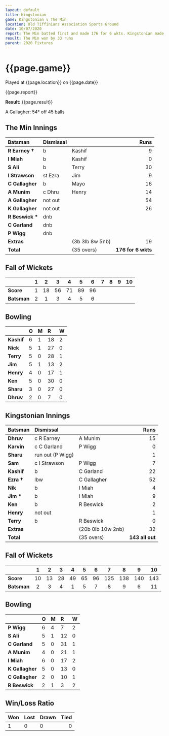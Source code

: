 ```yaml
---
layout: default
title: Kingstonian
game: Kingstonian v The Min
location: Old Tiffinians Association Sports Ground
date: 10/07/2020
report: The Min batted first and made 176 for 6 wkts. Kingstonian made 143 all out in reply.
result: The Min won by 33 runs
parent: 2020 Fixtures
---
```


# {{page.game}}

Played at {{page.location}} on {{page.date}}

{{page.report}}

**Result:** {{page.result}}

A Gallagher: 54* off 45 balls

## The Min Innings

| Batsman | Dismissal |  | Runs |
|:---|:---|---|---:|
| **R Earney &#8224;** | b | Kashif | 9 | 
| **I Miah** | b | Kashif | 0 | 
| **S Ali** | b | Terry | 30 | 
| **I Strawson** | st Ezra | Jim | 9 | 
| **C Gallagher** | b  | Mayo | 16 | 
| **A Munim** | c Dhru | Henry | 14 | 
| **A Gallagher** | not out |  | 54 | 
| **K Gallagher** | not out |  | 26 | 
| **R Beswick &#42;** | dnb |  |  | 
| **C Garland** | dnb |  |  | 
| **P Wigg** | dnb |  |  | 
| **Extras** | | (3b 3lb 8w 5nb) | 19 | 
| **Total** | | (35 overs) | **176 for 6 wkts** | 
 
## Fall of Wickets

| | 1 | 2 | 3 | 4 | 5 | 6 | 7 | 8 | 9 | 10 |
|---|:---:|:---:|:---:|:---:|:---:|:---:|:---:|:---:|:---:|:---:|
| **Score** | 1 | 18 | 56 | 71 | 89 | 96 |  |  |  |  | 
| **Batsman** | 2 | 1 | 3 | 4 | 5 | 6 |  |  |  |  | 

## Bowling

| | O | M | R | W |
|---|:---|:---|:---|:---|
| **Kashif** | 6 | 1 | 18 | 2 | 
| **Nick** | 5 | 1 | 27 | 0 | 
| **Terry** | 5 | 0 | 28 | 1 | 
| **Jim** | 5 | 1 | 13 | 2 | 
| **Henry** | 4 | 0 | 17 | 1 |
| **Ken** | 5 | 0 | 30 | 0 |
| **Sharu** | 3 | 0 | 27 | 0 |
| **Dhruv** | 2 | 0 | 7 | 0 |

 ## Kingstonian Innings

| Batsman | Dismissal |  | Runs |
|:---|:---|---|---:|
| **Dhruv** | c R Earney | A Munim | 15 | 
| **Karvin** | c C Garland | P Wigg | 0 | 
| **Sharu** | run out (P Wigg) |  | 1 | 
| **Sam** | c I Strawson | P Wigg | 7 | 
| **Kashif** | b | C Garland | 22 | 
| **Ezra &#8224;** | lbw | C Gallagher | 52 | 
| **Nik** | b | I Miah | 4 | 
| **Jim &#42;** | b | I Miah | 9 | 
| **Ken** | b | R Beswick | 2 | 
| **Henry** | not out |  | 1 | 
| **Terry** | b | R Beswick | 0 | 
| **Extras** | | (20b 0lb 10w 2nb) | 32 | 
| **Total** | | (35 overs) | **143 all out** | 

## Fall of Wickets

| | 1 | 2 | 3 | 4 | 5 | 6 | 7 | 8 | 9 | 10 |
|---|:---:|:---:|:---:|:---:|:---:|:---:|:---:|:---:|:---:|:---:|
| **Score** | 10 | 13 | 28 | 49 | 65 | 96 | 125 | 138 | 140 | 143 |
| **Batsman** | 2 | 3 | 4 | 1 | 5 | 7 | 8 | 9 | 6 | 11 |

## Bowling

| | O | M | R | W |
|---|:---|:---|:---|:---|
| **P Wigg** | 6 | 4 | 7 | 2 | 
| **S Ali** | 5 | 1 | 12 | 0 | 
| **C Garland** | 5 | 0 | 31 | 1 | 
| **A Munim** | 4 | 0 | 21 | 1 | 
| **I Miah** | 6 | 0 | 17 | 2 | 
| **K Gallagher** | 5 | 0 | 13 | 0 | 
| **C Gallagher** | 2 | 0 | 10 | 1 | 
| **R Beswick** | 2 | 1 | 3 | 2 | 

## Win/Loss Ratio

| Won | Lost | Drawn | Tied |
|:---|:---|:---|---:|
| 1 | 0 | 0 | 0 |